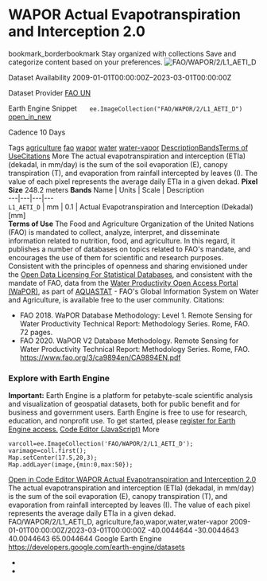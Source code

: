 
#  WAPOR Actual Evapotranspiration and Interception 2.0 
bookmark_borderbookmark Stay organized with collections  Save and categorize content based on your preferences.
![FAO/WAPOR/2/L1_AETI_D](https://developers.google.com/earth-engine/datasets/images/FAO/FAO_WAPOR_2_L1_AETI_D_sample.png) 

Dataset Availability
    2009-01-01T00:00:00Z–2023-03-01T00:00:00Z 

Dataset Provider
     [ FAO UN ](https://wapor.apps.fao.org/catalog/WAPOR_2/1/L1_AETI_D) 

Earth Engine Snippet
     `    ee.ImageCollection("FAO/WAPOR/2/L1_AETI_D")   ` [ open_in_new ](https://code.earthengine.google.com/?scriptPath=Examples:Datasets/FAO/FAO_WAPOR_2_L1_AETI_D) 

Cadence
    10 Days 

Tags
     [agriculture](https://developers.google.com/earth-engine/datasets/tags/agriculture) [fao](https://developers.google.com/earth-engine/datasets/tags/fao) [wapor](https://developers.google.com/earth-engine/datasets/tags/wapor) [water](https://developers.google.com/earth-engine/datasets/tags/water) [water-vapor](https://developers.google.com/earth-engine/datasets/tags/water-vapor)
[Description](https://developers.google.com/earth-engine/datasets/catalog/FAO_WAPOR_2_L1_AETI_D#description)[Bands](https://developers.google.com/earth-engine/datasets/catalog/FAO_WAPOR_2_L1_AETI_D#bands)[Terms of Use](https://developers.google.com/earth-engine/datasets/catalog/FAO_WAPOR_2_L1_AETI_D#terms-of-use)[Citations](https://developers.google.com/earth-engine/datasets/catalog/FAO_WAPOR_2_L1_AETI_D#citations) More
The actual evapotranspiration and interception (ETIa) (dekadal, in mm/day) is the sum of the soil evaporation (E), canopy transpiration (T), and evaporation from rainfall intercepted by leaves (I). The value of each pixel represents the average daily ETIa in a given dekad.
**Pixel Size** 248.2 meters 
**Bands**
Name | Units | Scale | Description  
---|---|---|---  
`L1_AETI_D` | mm | 0.1 | Actual Evapotranspiration and Interception (Dekadal) [mm]  
**Terms of Use**
The Food and Agriculture Organization of the United Nations (FAO) is mandated to collect, analyze, interpret, and disseminate information related to nutrition, food, and agriculture. In this regard, it publishes a number of databases on topics related to FAO's mandate, and encourages the use of them for scientific and research purposes. Consistent with the principles of openness and sharing envisioned under the [Open Data Licensing For Statistical Databases](http://www.fao.org/3/ca7570en/ca7570en.pdf), and consistent with the mandate of FAO, data from the [Water Productivity Open Access Portal (WaPOR)](https://wapor.apps.fao.org/home/WAPOR_2/1), as part of [AQUASTAT](http://www.fao.org/aquastat/en/) - FAO's Global Information System on Water and Agriculture, is available free to the user community.
Citations:
  * FAO 2018. WaPOR Database Methodology: Level 1. Remote Sensing for Water Productivity Technical Report: Methodology Series. Rome, FAO. 72 pages.
  * FAO 2020. WaPOR V2 Database Methodology. Remote Sensing for Water Productivity Technical Report: Methodology Series. Rome, FAO. <https://www.fao.org/3/ca9894en/CA9894EN.pdf>


### Explore with Earth Engine
**Important:** Earth Engine is a platform for petabyte-scale scientific analysis and visualization of geospatial datasets, both for public benefit and for business and government users. Earth Engine is free to use for research, education, and nonprofit use. To get started, please [register for Earth Engine access.](https://console.cloud.google.com/earth-engine)
[Code Editor (JavaScript)](https://developers.google.com/earth-engine/datasets/catalog/FAO_WAPOR_2_L1_AETI_D#code-editor-javascript-sample) More
```
varcoll=ee.ImageCollection('FAO/WAPOR/2/L1_AETI_D');
varimage=coll.first();
Map.setCenter(17.5,20,3);
Map.addLayer(image,{min:0,max:50});
```
[ Open in Code Editor ](https://code.earthengine.google.com/?scriptPath=Examples:Datasets/FAO/FAO_WAPOR_2_L1_AETI_D)
[ WAPOR Actual Evapotranspiration and Interception 2.0 ](https://developers.google.com/earth-engine/datasets/catalog/FAO_WAPOR_2_L1_AETI_D)
The actual evapotranspiration and interception (ETIa) (dekadal, in mm/day) is the sum of the soil evaporation (E), canopy transpiration (T), and evaporation from rainfall intercepted by leaves (I). The value of each pixel represents the average daily ETIa in a given dekad.
FAO/WAPOR/2/L1_AETI_D, agriculture,fao,wapor,water,water-vapor 
2009-01-01T00:00:00Z/2023-03-01T00:00:00Z
-40.0044644 -30.0044643 40.0044643 65.0044644 
Google Earth Engine
https://developers.google.com/earth-engine/datasets
  * [ ](https://doi.org/https://wapor.apps.fao.org/catalog/WAPOR_2/1/L1_AETI_D)
  * [ ](https://doi.org/https://developers.google.com/earth-engine/datasets/catalog/FAO_WAPOR_2_L1_AETI_D)


